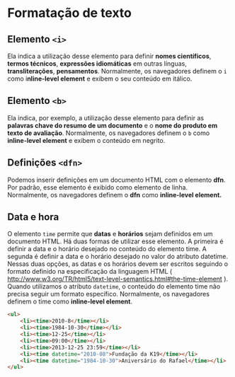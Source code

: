 # Formatação de texto

## Elemento `<i>`

Ela indica a utilização desse elemento para definir **nomes científicos**, **termos técnicos**, **expressões idiomáticas** em outras línguas, **transliterações**, **pensamentos**. Normalmente, os navegadores definem o `i` como i**nline-level element** e exibem o seu conteúdo em itálico.

## Elemento `<b>`

Ela indica, por exemplo, a utilização desse elemento para definir as **palavras chave do resumo de um documento** e o **nome do produto em texto de avaliação**. Normalmente, os navegadores definem o `b` como **inline-level element** e exibem o conteúdo em negrito.

## Definições `<dfn>`

Podemos inserir definições em um documento HTML com o elemento **dfn**. Por padrão, esse elemento é exibido como elemento de linha. Normalmente, os navegadores definem o **dfn** como **inline-level element.**

## Data e hora

O elemento `time` permite que **datas** e **horários** sejam definidos em um documento HTML. Há duas formas de utilizar esse elemento. A primeira é definir a data e o horário desejado no conteúdo do elemento time. A segunda é definir a data e o horário desejado no valor do atributo datetime. Nessas duas opções, as datas e os horários devem ser escritos seguindo o formato definido na especificação da linguagem HTML ( http://www.w3.org/TR/html5/text-level-semantics.html#the-time-element ). Quando utilizamos o atributo `datetime`, o conteúdo do elemento time não precisa seguir um formato específico. Normalmente, os navegadores definem o time como **inline-level element**.

```html
<ul>
    <li><time>2010-8</time></li>
    <li><time>1984-10-30</time></li>
    <li><time>12-25</time></li>
    <li><time>09:00</time></li>
    <li><time>2013-12-25 23:59</time></li>
    <li><time datetime="2010-08">Fundação da K19</time></li>
    <li><time datetime="1984-10-30">Aniversário do Rafael</time></li>
</ul>
```